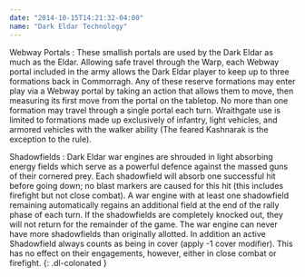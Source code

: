 ```yaml
---
date: "2014-10-15T14:21:32-04:00"
name: "Dark Eldar Technology"
---
```

Webway Portals
: These smallish portals are used by the Dark Eldar as much as the Eldar. Allowing safe travel through the Warp, each Webway portal included in the army allows the Dark Eldar player to keep up to three formations back in Commorragh. Any of these reserve formations may enter play via a Webway portal by taking an action that allows them to move, then measuring its first move from the portal on the tabletop. No more than one formation may travel through a single portal each turn. Wraithgate use is limited to formations made up exclusively of infantry, light vehicles, and armored vehicles with the walker ability (The feared Kashnarak is the exception to the rule).

Shadowfields
: Dark Eldar war engines are shrouded in light absorbing energy fields which serve as a powerful defence against the massed guns of their cornered prey. Each shadowfield will absorb one successful hit before going down; no blast markers are caused for this hit (this includes firefight but not close combat). A war engine with at least one shadowfield remaining automatically regains an additional field at the end of the rally phase of each turn. If the shadowfields are completely knocked out, they will not return for the remainder of the game. The war engine can never have more shadowfields than originally allotted. In addition an active Shadowfield always counts as being in cover (apply -1 cover modifier). This has no effect on their engagements, however, either in close combat or firefight.
{: .dl-colonated }